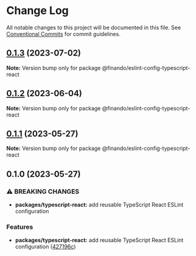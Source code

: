 # Change Log

All notable changes to this project will be documented in this file.
See [Conventional Commits](https://conventionalcommits.org) for commit guidelines.

## [0.1.3](https://github.com/finando/eslint-config/compare/@finando/eslint-config-typescript-react@0.1.2...@finando/eslint-config-typescript-react@0.1.3) (2023-07-02)

**Note:** Version bump only for package @finando/eslint-config-typescript-react

## [0.1.2](https://github.com/finando/eslint-config/compare/@finando/eslint-config-typescript-react@0.1.1...@finando/eslint-config-typescript-react@0.1.2) (2023-06-04)

**Note:** Version bump only for package @finando/eslint-config-typescript-react

## [0.1.1](https://github.com/finando/eslint-config/compare/@finando/eslint-config-typescript-react@0.1.0...@finando/eslint-config-typescript-react@0.1.1) (2023-05-27)

**Note:** Version bump only for package @finando/eslint-config-typescript-react

## 0.1.0 (2023-05-27)

### ⚠ BREAKING CHANGES

- **packages/typescript-react:** add reusable TypeScript React ESLint configuration

### Features

- **packages/typescript-react:** add reusable TypeScript React ESLint configuration ([427196c](https://github.com/finando/eslint-config/commit/427196c8a5b41006de85ed3f45314763ce1635b9))
